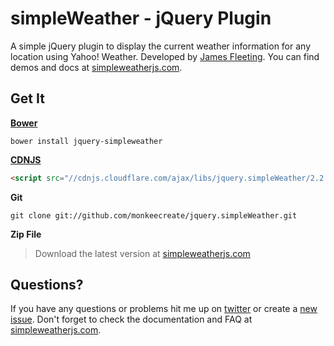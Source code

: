 # simpleWeather - jQuery Plugin

A simple jQuery plugin to display the current weather information for any location using Yahoo! Weather. Developed by [James Fleeting](http://twitter.com/twofivethreetwo). You can find demos and docs at [simpleweatherjs.com](http://simpleweatherjs.com).

## Get It
**[Bower](http://bower.io/)**
```shell
bower install jquery-simpleweather
```

**[CDNJS](http://cdnjs.com/)**
```html
<script src="//cdnjs.cloudflare.com/ajax/libs/jquery.simpleWeather/2.2.0/jquery.simpleWeather.min.js"></script>
```

**Git**
```shell
git clone git://github.com/monkeecreate/jquery.simpleWeather.git
```

**Zip File**
> Download the latest version at [simpleweatherjs.com](http://simpleweatherjs.com)

## Questions?
If you have any questions or problems hit me up on [twitter](http://twitter.com/twofivethreetwo) or create a [new issue](https://github.com/monkeecreate/jquery.simpleWeather/issues/new). Don't forget to check the documentation and FAQ at [simpleweatherjs.com](http://simpleweatherjs.com).
